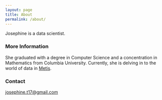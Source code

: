 ```yaml
---
layout: page
title: About
permalink: /about/
---
```


Josephine is a data scientist.

### More Information
She graduated with a degree in Computer Science and a concentration in Mathematics from Columbia University. Currently, she is delving in to the world of data in [Metis](https://www.thisismetis.com).

### Contact

[josephine.t17@gmail.com](mailto:josephine.t17@gmail.com)
